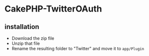 CakePHP-TwitterOAuth
====================

## installation
* Download the zip file
* Unzip that file
* Rename the resulting folder to "Twitter" and move it to `app/Plugin`
